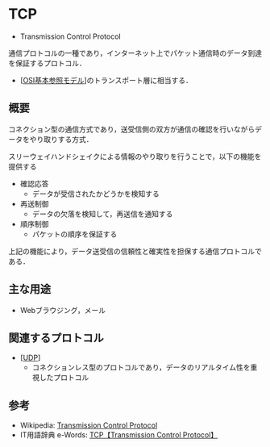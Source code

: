 # TCP

- Transmission Control Protocol

通信プロトコルの一種であり，インターネット上でパケット通信時のデータ到達を保証するプロトコル．
- [[OSI基本参照モデル]]のトランスポート層に相当する．

## 概要
コネクション型の通信方式であり，送受信側の双方が通信の確認を行いながらデータをやり取りする方式．

スリーウェイハンドシェイクによる情報のやり取りを行うことで，以下の機能を提供する
- 確認応答
  - データが受信されたかどうかを検知する
- 再送制御
  - データの欠落を検知して，再送信を通知する
- 順序制御
  - パケットの順序を保証する

上記の機能により，データ送受信の信頼性と確実性を担保する通信プロトコルである．

## 主な用途
- Webブラウジング，メール

## 関連するプロトコル
- [[UDP]]
  - コネクションレス型のプロトコルであり，データのリアルタイム性を重視したプロトコル

## 参考
- Wikipedia: [Transmission Control Protocol](https://ja.wikipedia.org/wiki/Transmission_Control_Protocol)
- IT用語辞典 e-Words: [TCP【Transmission Control Protocol】](https://e-words.jp/w/TCP.html)

[//begin]: # "Autogenerated link references for markdown compatibility"
[OSI基本参照モデル]: OSI%E5%9F%BA%E6%9C%AC%E5%8F%82%E7%85%A7%E3%83%A2%E3%83%87%E3%83%AB.md "OSI基本参照モデル"
[UDP]: UDP.md "UDP"
[//end]: # "Autogenerated link references"
